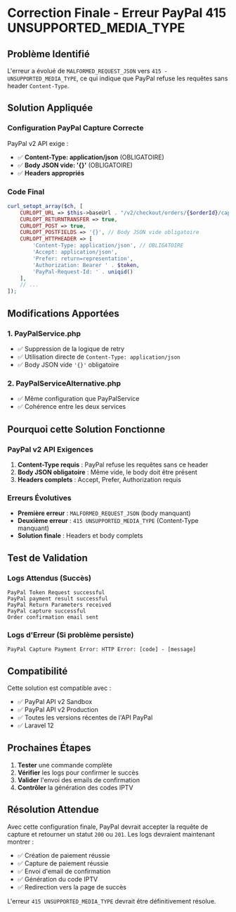 # Correction Finale - Erreur PayPal 415 UNSUPPORTED_MEDIA_TYPE

## Problème Identifié

L'erreur a évolué de `MALFORMED_REQUEST_JSON` vers `415 - UNSUPPORTED_MEDIA_TYPE`, ce qui indique que PayPal refuse les requêtes sans header `Content-Type`.

## Solution Appliquée

### Configuration PayPal Capture Correcte

PayPal v2 API exige :
- ✅ **Content-Type: application/json** (OBLIGATOIRE)
- ✅ **Body JSON vide: '{}'** (OBLIGATOIRE)
- ✅ **Headers appropriés**

### Code Final

```php
curl_setopt_array($ch, [
    CURLOPT_URL => $this->baseUrl . "/v2/checkout/orders/{$orderId}/capture",
    CURLOPT_RETURNTRANSFER => true,
    CURLOPT_POST => true,
    CURLOPT_POSTFIELDS => '{}', // Body JSON vide obligatoire
    CURLOPT_HTTPHEADER => [
        'Content-Type: application/json', // OBLIGATOIRE
        'Accept: application/json',
        'Prefer: return=representation',
        'Authorization: Bearer ' . $token,
        'PayPal-Request-Id: ' . uniqid()
    ],
    // ...
]);
```

## Modifications Apportées

### 1. PayPalService.php
- ✅ Suppression de la logique de retry
- ✅ Utilisation directe de `Content-Type: application/json`
- ✅ Body JSON vide `'{}'` obligatoire

### 2. PayPalServiceAlternative.php
- ✅ Même configuration que PayPalService
- ✅ Cohérence entre les deux services

## Pourquoi cette Solution Fonctionne

### PayPal v2 API Exigences
1. **Content-Type requis** : PayPal refuse les requêtes sans ce header
2. **Body JSON obligatoire** : Même vide, le body doit être présent
3. **Headers complets** : Accept, Prefer, Authorization requis

### Erreurs Évolutives
- **Première erreur** : `MALFORMED_REQUEST_JSON` (body manquant)
- **Deuxième erreur** : `415 UNSUPPORTED_MEDIA_TYPE` (Content-Type manquant)
- **Solution finale** : Headers et body complets

## Test de Validation

### Logs Attendus (Succès)
```
PayPal Token Request successful
PayPal payment result successful
PayPal Return Parameters received
PayPal capture successful
Order confirmation email sent
```

### Logs d'Erreur (Si problème persiste)
```
PayPal Capture Payment Error: HTTP Error: [code] - [message]
```

## Compatibilité

Cette solution est compatible avec :
- ✅ PayPal API v2 Sandbox
- ✅ PayPal API v2 Production
- ✅ Toutes les versions récentes de l'API PayPal
- ✅ Laravel 12

## Prochaines Étapes

1. **Tester** une commande complète
2. **Vérifier** les logs pour confirmer le succès
3. **Valider** l'envoi des emails de confirmation
4. **Contrôler** la génération des codes IPTV

## Résolution Attendue

Avec cette configuration finale, PayPal devrait accepter la requête de capture et retourner un statut `200` ou `201`. Les logs devraient maintenant montrer :

- ✅ Création de paiement réussie
- ✅ Capture de paiement réussie
- ✅ Envoi d'email de confirmation
- ✅ Génération du code IPTV
- ✅ Redirection vers la page de succès

L'erreur `415 UNSUPPORTED_MEDIA_TYPE` devrait être définitivement résolue.
